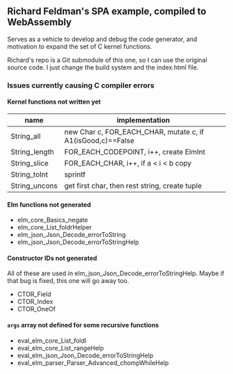 ## Richard Feldman's SPA example, compiled to WebAssembly

Serves as a vehicle to develop and debug the code generator, and motivation to expand the set of C kernel functions.

Richard's repo is a Git submodule of this one, so I can use the original source code. I just change the build system and the index.html file.

### Issues currently causing C compiler errors

#### Kernel functions not written yet

| name          | implementation                                              |
| ------------- | ----------------------------------------------------------- |
| String_all    | new Char c, FOR_EACH_CHAR, mutate c, if A1(isGood,c)==False |
| String_length | FOR_EACH_CODEPOINT, i++, create ElmInt                      |
| String_slice  | FOR_EACH_CHAR, i++, if a < i < b copy                       |
| String_toInt  | sprintf                                                     |
| String_uncons | get first char, then rest string, create tuple              |

#### Elm functions not generated

- elm_core_Basics_negate
- elm_core_List_foldrHelper
- elm_json_Json_Decode_errorToString
- elm_json_Json_Decode_errorToStringHelp

#### Constructor IDs not generated

All of these are used in elm_json_Json_Decode_errorToStringHelp. Maybe if that bug is fixed, this one will go away too.

- CTOR_Field
- CTOR_Index
- CTOR_OneOf

#### `args` array not defined for some recursive functions

- eval_elm_core_List_foldl
- eval_elm_core_List_rangeHelp
- eval_elm_json_Json_Decode_errorToStringHelp
- eval_elm_parser_Parser_Advanced_chompWhileHelp
